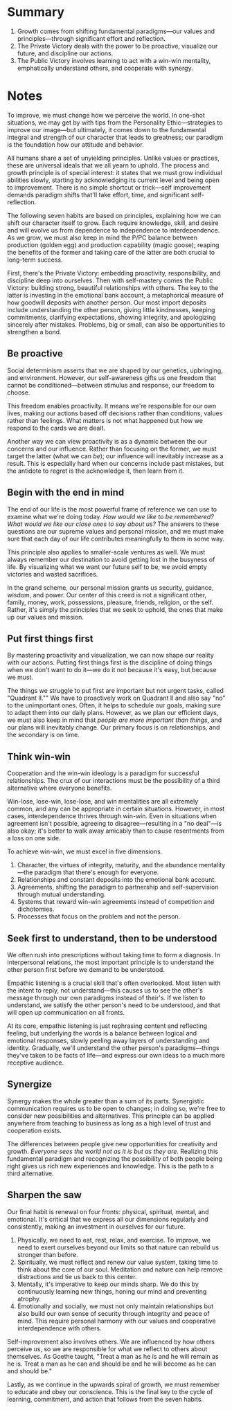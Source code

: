 # Summary
1. Growth comes from shifting fundamental paradigms—our values and principles—through significant effort and reflection.
2. The Private Victory deals with the power to be proactive, visualize our future, and discipline our actions.
3. The Public Victory involves learning to act with a win-win mentality, emphatically understand others, and cooperate with synergy.

# Notes
To improve, we must change how we perceive the world. In one-shot situations, we may get by with tips from the Personality Ethic—strategies to improve our image—but ultimately, it comes down to the fundamental integral and strength of our character that leads to greatness; our paradigm is the foundation how our attitude and behavior.

All humans share a set of unyielding principles. Unlike values or practices, these are universal ideals that we all yearn to uphold. The process and growth principle is of special interest: it states that we must grow individual abilities slowly, starting by acknowledging its current level and being open to improvement. There is no simple shortcut or trick—self improvement demands paradigm shifts that'll take effort, time, and significant self-reflection.

The following seven habits are based on principles, explaining how we can shift our character itself to grow. Each require knowledge, skill, and desire and will evolve us from dependence to independence to interdependence. As we grow, we must also keep in mind the P/PC balance between production (golden egg) and production capability (magic goose); reaping the benefits of the former and taking care of the latter are both crucial to long-term success.

First, there's the Private Victory: embedding proactivity, responsibility, and discipline deep into ourselves. Then with self-mastery comes the Public Victory: building strong, beautiful relationships with others. The key to the latter is investing in the emotional bank account, a metaphorical measure of how goodwill deposits with another person. Our most import deposits include understanding the other person, giving little kindnesses, keeping commitments, clarifying expectations, showing integrity, and apologizing sincerely after mistakes. Problems, big or small, can also be opportunities to strengthen a bond.

## Be proactive
Social determinism asserts that we are shaped by our genetics, upbringing, and environment. However, our self-awareness gifts us one freedom that cannot be conditioned—between stimulus and response, our freedom to choose.

This freedom enables proactivity. It means we're responsible for our own lives, making our actions based off decisions rather than conditions, values rather than feelings. What matters is not what happened but how we respond to the cards we are dealt.

Another way we can view proactivity is as a dynamic between the our concerns and our influence. Rather than focusing on the former, we must target the latter (what we can *be*); our influence will inevitably increase as a result. This is especially hard when our concerns include past mistakes, but the antidote to regret is the acknowledge it, then learn from it.

## Begin with the end in mind
The end of our life is the most powerful frame of reference we can use to examine what we're doing today. *How would we like to be remembered? What would we like our close ones to say about us?* The answers to these questions are our supreme values and personal mission, and we must make sure that each day of our life contributes meaningfully to them in some way.

This principle also applies to smaller-scale ventures as well. We must always remember our destination to avoid getting lost in the busyness of life. By visualizing what we want our future self to be, we avoid empty victories and wasted sacrifices.

In the grand scheme, our personal mission grants us security, guidance, wisdom, and power. Our center of this creed is not a significant other, family, money, work, possessions, pleasure, friends, religion, or the self. Rather, it's simply the principles that we seek to uphold, the ones that make up our values and mission.

## Put first things first
By mastering proactivity and visualization, we can now shape our reality with our actions. Putting first things first is the discipline of doing things when we don't want to do it—we do it not because it's easy, but because we must.

The things we struggle to put first are important but not urgent tasks, called "Quadrant II."" We have to proactively work on Quadrant II and also say "no" to the unimportant ones. Often, it helps to schedule our goals, making sure to adapt them into our daily plans. However, as we plan our efficient days, we must also keep in mind that *people are more important than things*, and our plans will inevitably change. Our primary focus is on relationships, and the secondary is on time.

## Think win-win
Cooperation and the win-win ideology is a paradigm for successful relationships. The crux of our interactions must be the possibility of a third alternative where everyone benefits.

Win-lose, lose-win, lose-lose, and win mentalities are all extremely common, and any can be appropriate in certain situations. However, in most cases, interdependence thrives through win-win. Even in situations when agreement isn't possible, agreeing to disagree—resulting in a "no deal"—is also okay; it's better to walk away amicably than to cause resentments from a loss on one side.

To achieve win-win, we must excel in five dimensions.
1. Character, the virtues of integrity, maturity, and the abundance mentality—the paradigm that there's enough for everyone.
2. Relationships and constant deposits into the emotional bank account.
3. Agreements, shifting the paradigm to partnership and self-supervision through mutual understanding.
4. Systems that reward win-win agreements instead of competition and dichotomies.
5. Processes that focus on the problem and not the person.

## Seek first to understand, then to be understood
We often rush into prescriptions without taking time to form a diagnosis. In interpersonal relations, the most important principle is to understand the other person first before we demand to be understood.

Empathic listening is a crucial skill that's often overlooked. Most listen with the intent to reply, not understand—this causes us to see the other's message through our own paradigms instead of their's. If we listen to understand, we satisfy the other person's need to be understood, and that will open up communication on all fronts.

At its core, empathic listening is just rephrasing content and reflecting feeling, but underlying the words is a balance between logical and emotional responses, slowly peeling away layers of understanding and identity. Gradually, we'll understand the other person's paradigms—things they've taken to be facts of life—and express our own ideas to a much more receptive audience.

## Synergize
Synergy makes the whole greater than a sum of its parts. Synergistic communication requires us to be open to changes; in doing so, we're free to consider new possibilities and alternatives. This principle can be applied anywhere from teaching to business as long as a high level of trust and cooperation exists.

The differences between people give new opportunities for creativity and growth. *Everyone sees the world not as it is but as they are.* Realizing this fundamental paradigm and recognizing the possibility of both people being right gives us rich new experiences and knowledge. This is the path to a third alternative.

## Sharpen the saw
Our final habit is renewal on four fronts: physical, spiritual, mental, and emotional. It's critical that we express all our dimensions regularly and consistently, making an investment in ourselves for our future.
1. Physically, we need to eat, rest, relax, and exercise. To improve, we need to exert ourselves beyond our limits so that nature can rebuild us stronger than before.
2. Spiritually, we must reflect and renew our value system, taking time to think about the core of our soul. Meditation and nature can help remove distractions and tie us back to this center.
3. Mentally, it's imperative to keep our minds sharp. We do this by continuously learning new things, honing our mind and preventing atrophy.
4. Emotionally and socially, we must not only maintain relationships but also build our own sense of security through integrity and peace of mind. This require personal harmony with our values and cooperative interdependence with others.

Self-improvement also involves others. We are influenced by how others perceive us, so we are responsible for what we reflect to others about themselves. As Goethe taught, "Treat a man as he is and he will remain as he is. Treat a man as he can and should be and he will become as he can and should be."

Lastly, as we continue in the upwards spiral of growth, we must remember to educate and obey our conscience. This is the final key to the cycle of learning, commitment, and action that follows from the seven habits.